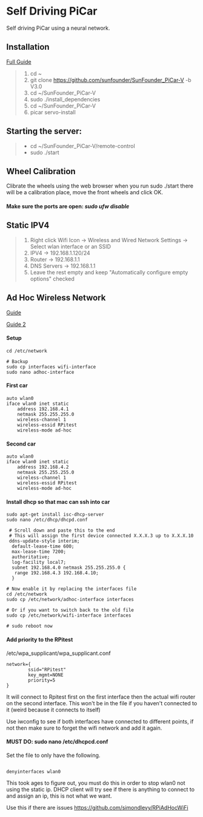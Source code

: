 # Self Driving PiCar
 Self driving PiCar using a neural network.

## Installation 
  [Full Guide](https://docs.sunfounder.com/projects/picar-v/en/latest/servo_configuration.html#get-source-code)

>1. cd ~
>2. git clone https://github.com/sunfounder/SunFounder_PiCar-V -b V3.0
>3. cd ~/SunFounder_PiCar-V
>4. sudo ./install_dependencies
>5. cd ~/SunFounder_PiCar-V
>6. picar servo-install

## Starting the server: 
>
> - cd ~/SunFounder_PiCar-V/remote-control
> - sudo ./start

## Wheel Calibration
  Clibrate the wheels using the web browser when you run sudo ./start there will be a calibration place, move the front wheels and click OK.

#### Make sure the ports are open: *sudo ufw disable*

## Static IPV4
> 1. Right click Wifi Icon -> Wireless and Wired Network Settings -> Select wlan interface or an SSID
> 2. IPV4 -> 192.168.1.120/24
> 3. Router -> 192.168.1.1
> 4. DNS Servers -> 192.168.1.1
> 5. Leave the rest empty and keep "Automatically configure empty options" checked

## Ad Hoc Wireless Network
[Guide](https://pyshine.com/How-to-configure-Raspberry-Pi-in-Ad-hoc-wifi-mode/)

[Guide 2](https://wiki.debian.org/WiFi/AdHoc)

#### Setup
```
cd /etc/network

# Backup
sudo cp interfaces wifi-interface
sudo nano adhoc-interface
```

#### First car
```
auto wlan0
iface wlan0 inet static
    address 192.168.4.1
    netmask 255.255.255.0
    wireless-channel 1
    wireless-essid RPitest
    wireless-mode ad-hoc
```
    
#### Second car
```
auto wlan0
iface wlan0 inet static
    address 192.168.4.2
    netmask 255.255.255.0
    wireless-channel 1
    wireless-essid RPitest
    wireless-mode ad-hoc
```
 
#### Install dhcp so that mac can ssh into car
```
sudo apt-get install isc-dhcp-server
sudo nano /etc/dhcp/dhcpd.conf
```

```
 # Scroll down and paste this to the end
 # This will assign the first device connected X.X.X.3 up to X.X.X.10
 ddns-update-style interim;
  default-lease-time 600;
  max-lease-time 7200;
  authoritative;
  log-facility local7;
  subnet 192.168.4.0 netmask 255.255.255.0 {
   range 192.168.4.3 192.168.4.10;
  }

# Now enable it by replacing the interfaces file
cd /etc/network
sudo cp /etc/network/adhoc-interface interfaces

# Or if you want to switch back to the old file
sudo cp /etc/network/wifi-interface interfaces

# sudo reboot now
```
#### Add priority to the RPitest
/etc/wpa_supplicant/wpa_supplicant.conf
```
network={
        ssid="RPitest"
        key_mgmt=NONE
        priority=5
}
```

It will connect to Rpitest first on the first interface then the actual wifi router on the second interface.
This won't be in the file if you haven't connected to it (weird because it connects to itself)

Use iwconfig to see if both interfaces have connected to different points, if not then make sure to forget the wifi network and add it again.

#### MUST DO: sudo nano /etc/dhcpcd.conf

Set the file to only have the following.

```

denyinterfaces wlan0

```

This took ages to figure out, you must do this in order to stop wlan0 not using the static ip. DHCP client will try see if there is anything to connect to and assign an ip, this is not what we want.

Use this if there are issues https://github.com/simondlevy/RPiAdHocWiFi
